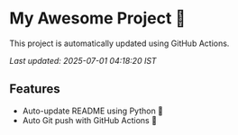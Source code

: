 # My Awesome Project 🚀

This project is automatically updated using GitHub Actions.

_Last updated: 2025-07-01 04:18:20 IST_

## Features
- Auto-update README using Python 🐍
- Auto Git push with GitHub Actions 🤖
